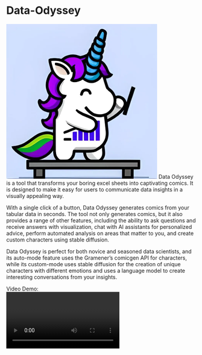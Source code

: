# Data-Odyssey

<img src = "https://github.com/AkshitIreddy/Data-Odyssey-Public/blob/main/1_Rs4bdi2aQ-LHIftIUs25Pw.jpeg" width = 400 />
Data Odyssey is a tool that transforms your boring excel sheets into captivating comics. It is designed to make it easy for users to communicate data insights in a visually appealing way.

With a single click of a button, Data Odyssey generates comics from your tabular data in seconds. The tool not only generates comics, but it also provides a range of other features, including the ability to ask questions and receive answers with visualization, chat with AI assistants for personalized advice, perform automated analysis on areas that matter to you, and create custom characters using stable diffusion.

Data Odyssey is perfect for both novice and seasoned data scientists, and its auto-mode feature uses the Gramener’s comicgen API for characters, while its custom-mode uses stable diffusion for the creation of unique characters with different emotions and uses a language model to create interesting conversations from your insights.

Video Demo:  
<video src="https://www.youtube.com/watch?v=aGvGliwTyzg" controls>
  hi
</video>
